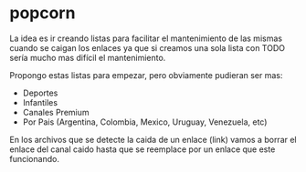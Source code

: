 # popcorn

La idea es ir creando listas para facilitar el mantenimiento de las mismas cuando se caigan los enlaces ya que si creamos una sola lista con TODO sería mucho mas difícil el mantenimiento.

Propongo estas listas para empezar, pero obviamente pudieran ser mas:

- Deportes
- Infantiles
- Canales Premium
- Por Pais (Argentina, Colombia, Mexico, Uruguay, Venezuela, etc)

En los archivos que se detecte la caida de un enlace (link) vamos a borrar el enlace del canal caido hasta que se reemplace por un enlace que este funcionando.
